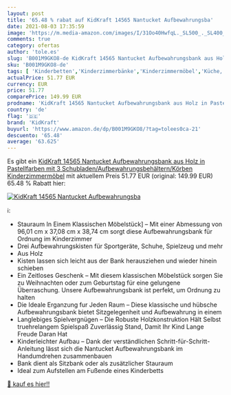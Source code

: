 ```yaml
---
layout: post
title: '65.48 % rabat auf KidKraft 14565 Nantucket Aufbewahrungsba'
date: 2021-08-03 17:35:59
image: 'https://m.media-amazon.com/images/I/31Oo40HwfqL._SL500_._SL400_.jpg'
comments: true
category: ofertas
author: 'tole.es'
slug: 'B001M9GKO8-de KidKraft 14565 Nantucket Aufbewahrungsbank aus Holz in...'
sku: 'B001M9GKO8-de'
tags: [ 'Kinderbetten','Kinderzimmerbänke','Kinderzimmermöbel','Küche, Haushalt & Wohnen','Möbel','Sitzgelegenheiten fürs Kinderzimmer','Truhen & Kisten für Kinder','kidkraft', ]
actualPrice: 51.77 EUR
currency: EUR
price: 51.77
comparePrice: 149.99 EUR
prodname: 'KidKraft 14565 Nantucket Aufbewahrungsbank aus Holz in Pastellfarben mit 3 Schubladen/Aufbewahrungsbehältern/Körben  Kinderzimmermöbel'
country: 'de'
flag: '🇩🇪'
brand: 'KidKraft'
buyurl: 'https://www.amazon.de/dp/B001M9GKO8/?tag=tolees0ca-21'
descuento: '65.48'
average: '63.625'
---
```


Es gibt ein [KidKraft 14565 Nantucket Aufbewahrungsbank aus Holz in Pastellfarben mit 3 Schubladen/Aufbewahrungsbehältern/Körben  Kinderzimmermöbel](https://www.amazon.de/dp/B001M9GKO8/?tag=tolees0ca-21) mit aktuellem Preis 51.77 EUR (original: 149.99 EUR) 65.48 % Rabatt hier:

[![KidKraft 14565 Nantucket Aufbewahrungsba](https://m.media-amazon.com/images/I/31Oo40HwfqL._SL500_._SL400_.jpg)](https://www.amazon.de/dp/B001M9GKO8/?tag=tolees0ca-21)

ℹ️:

- Stauraum In Einem Klassischen Möbelstück] – Mit einer Abmessung von 96,01 cm x 37,08 cm x 38,74 cm sorgt diese Aufbewahrungsbank für Ordnung im Kinderzimmer
- Drei Aufbewahrungskisten für Sportgeräte, Schuhe, Spielzeug und mehr
- Aus Holz
- Kisten lassen sich leicht aus der Bank herausziehen und wieder hinein schieben
- Ein Zeitloses Geschenk – Mit diesem klassischen Möbelstück sorgen Sie zu Weihnachten oder zum Geburtstag für eine gelungene Überraschung. Unsere Aufbewahrungsbank ist perfekt, um Ordnung zu halten
- Die Ideale Erganzung fur Jeden Raum – Diese klassische und hübsche Aufbewahrungsbank bietet Sitzgelegenheit und Aufbewahrung in einem
- Langlebiges Spielvergnügen – Die Robuste Holzkonstruktion Hält Selbst truehrelangem Spielspaß Zuverlässig Stand, Damit Ihr Kind Lange Freude Daran Hat
- Kinderleichter Aufbau – Dank der verständlichen Schritt-für-Schritt-Anleitung lässt sich die Nantucket Aufbewahrungsbank im Handumdrehen zusammenbauen
- Bank dient als Sitzbank oder als zusätzlicher Stauraum
- Ideal zum Aufstellen am Fußende eines Kinderbetts

[🛒 kauf es hier!!](https://www.amazon.de/dp/B001M9GKO8/?tag=tolees0ca-21)
